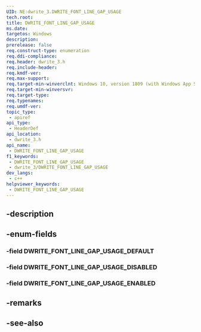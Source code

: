 ```yaml
---
UID: NE:dwrite_3.DWRITE_FONT_LINE_GAP_USAGE
tech.root: 
title: DWRITE_FONT_LINE_GAP_USAGE
ms.date: 
targetos: Windows
description: 
prerelease: false
req.construct-type: enumeration
req.ddi-compliance: 
req.header: dwrite_3.h
req.include-header: 
req.kmdf-ver: 
req.max-support: 
req.target-min-winverclnt: Windows 10, version 1809 (with Windows App SDK 0.5 or later)
req.target-min-winversvr: 
req.target-type: 
req.typenames: 
req.umdf-ver: 
topic_type:
 - apiref
api_type:
 - HeaderDef
api_location:
 - dwrite_3.h
api_name:
 - DWRITE_FONT_LINE_GAP_USAGE
f1_keywords:
 - DWRITE_FONT_LINE_GAP_USAGE
 - dwrite_3/DWRITE_FONT_LINE_GAP_USAGE
dev_langs:
 - c++
helpviewer_keywords:
 - DWRITE_FONT_LINE_GAP_USAGE
---
```


## -description

## -enum-fields

### -field DWRITE_FONT_LINE_GAP_USAGE_DEFAULT

### -field DWRITE_FONT_LINE_GAP_USAGE_DISABLED

### -field DWRITE_FONT_LINE_GAP_USAGE_ENABLED

## -remarks

## -see-also

